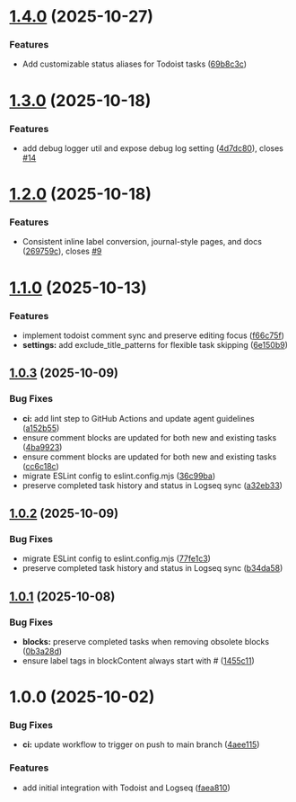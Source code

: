 # [1.4.0](https://github.com/avelino/logseq-todoist-backup/compare/v1.3.0...v1.4.0) (2025-10-27)


### Features

* Add customizable status aliases for Todoist tasks ([69b8c3c](https://github.com/avelino/logseq-todoist-backup/commit/69b8c3ceb8e8614fae5ff7b3467eb398737a1824))

# [1.3.0](https://github.com/avelino/logseq-todoist-backup/compare/v1.2.0...v1.3.0) (2025-10-18)


### Features

* add debug logger util and expose debug log setting ([4d7dc80](https://github.com/avelino/logseq-todoist-backup/commit/4d7dc80c99f220c3d1759a6420d2fbce0b10aaec)), closes [#14](https://github.com/avelino/logseq-todoist-backup/issues/14)

# [1.2.0](https://github.com/avelino/logseq-todoist-backup/compare/v1.1.0...v1.2.0) (2025-10-18)


### Features

* Consistent inline label conversion, journal-style pages, and docs ([269759c](https://github.com/avelino/logseq-todoist-backup/commit/269759ca62cb5e74ad893ce56dc3c0977a45ef7b)), closes [#9](https://github.com/avelino/logseq-todoist-backup/issues/9)

# [1.1.0](https://github.com/avelino/logseq-todoist-backup/compare/v1.0.3...v1.1.0) (2025-10-13)


### Features

* implement todoist comment sync and preserve editing focus ([f66c75f](https://github.com/avelino/logseq-todoist-backup/commit/f66c75f0bbe672c1d67d89e50d63996c96ccdd07))
* **settings:** add exclude_title_patterns for flexible task skipping ([6e150b9](https://github.com/avelino/logseq-todoist-backup/commit/6e150b9cbf856018a52aaf9a6f2cc8031acc7ffd))

## [1.0.3](https://github.com/avelino/logseq-todoist-backup/compare/v1.0.2...v1.0.3) (2025-10-09)


### Bug Fixes

* **ci:** add lint step to GitHub Actions and update agent guidelines ([a152b55](https://github.com/avelino/logseq-todoist-backup/commit/a152b5509053387813a842b70d6627f181686a9f))
* ensure comment blocks are updated for both new and existing tasks ([4ba9923](https://github.com/avelino/logseq-todoist-backup/commit/4ba9923ef6b4a4bdd29d4fee0cc13d400288a06d))
* ensure comment blocks are updated for both new and existing tasks ([cc6c18c](https://github.com/avelino/logseq-todoist-backup/commit/cc6c18c95285685a1880bb77923a146c994073fc))
* migrate ESLint config to eslint.config.mjs ([36c99ba](https://github.com/avelino/logseq-todoist-backup/commit/36c99ba9560894dff1677693c982fa395ad44c4b))
* preserve completed task history and status in Logseq sync ([a32eb33](https://github.com/avelino/logseq-todoist-backup/commit/a32eb331971bcebaac3a80aee7e04e65a89a872f))

## [1.0.2](https://github.com/avelino/logseq-todoist-backup/compare/v1.0.1...v1.0.2) (2025-10-09)


### Bug Fixes

* migrate ESLint config to eslint.config.mjs ([77fe1c3](https://github.com/avelino/logseq-todoist-backup/commit/77fe1c3e30f9fd4f1bd5152ba6a6aaf2973475d3))
* preserve completed task history and status in Logseq sync ([b34da58](https://github.com/avelino/logseq-todoist-backup/commit/b34da58f9020cf3afd7fc25cf5ff0956da97d702))

## [1.0.1](https://github.com/avelino/logseq-todoist-backup/compare/v1.0.0...v1.0.1) (2025-10-08)


### Bug Fixes

* **blocks:** preserve completed tasks when removing obsolete blocks ([0b3a28d](https://github.com/avelino/logseq-todoist-backup/commit/0b3a28d60b241e2fbbf05395c3c52bf10848fa5d))
* ensure label tags in blockContent always start with # ([1455c11](https://github.com/avelino/logseq-todoist-backup/commit/1455c110e2881026b419649359c8f5b8ba33e966))

# 1.0.0 (2025-10-02)


### Bug Fixes

* **ci:** update workflow to trigger on push to main branch ([4aee115](https://github.com/avelino/logseq-todoist-backup/commit/4aee11595f36f7d64a43e2c9ef725ed962d63a3a))


### Features

* add initial integration with Todoist and Logseq ([faea810](https://github.com/avelino/logseq-todoist-backup/commit/faea810e4dc5f93fcf7b9f7d166d91d726704812))
